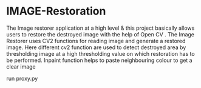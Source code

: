 # IMAGE-Restoration
The Image restorer  application   at a high level & this project basically allows users to restore the destroyed image with the help
of Open CV . The Image Restorer uses CV2 functions for reading image and  generate a restored image. Here different cv2 function are 
used to detect destroyed area by thresholding image at a high thresholding value on which restoration has to be performed.
Inpaint function helps to paste neighbouring colour to get a clear image


 run proxy.py
